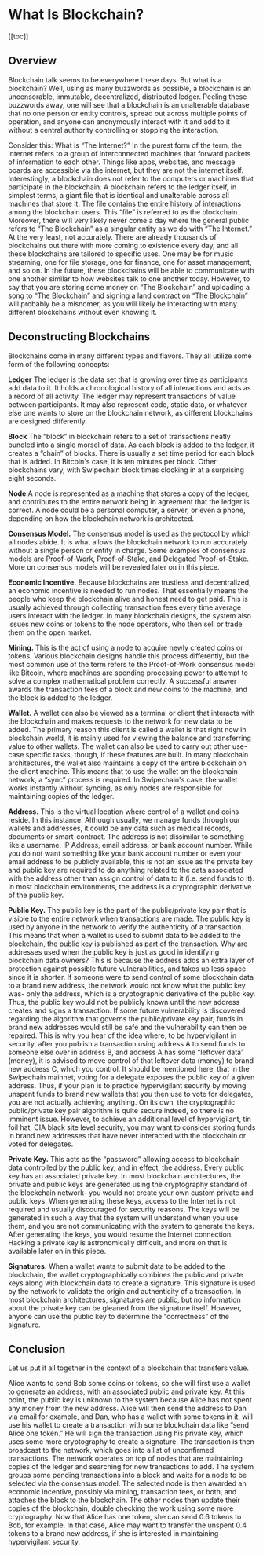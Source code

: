 # What Is Blockchain?

[[toc]]

## Overview

Blockchain talk seems to be everywhere these days. But what is a blockchain? Well, using as many buzzwords as possible, a blockchain is an uncensorable, immutable, decentralized, distributed ledger. Peeling these buzzwords away, one will see that a blockchain is an unalterable database that no one person or entity controls, spread out across multiple points of operation, and anyone can anonymously interact with it and add to it without a central authority controlling or stopping the interaction.

Consider this: What is “The Internet?” In the purest form of the term, the internet refers to a group of interconnected machines that forward packets of information to each other. Things like apps, websites, and message boards are accessible via the internet, but they are not the internet itself. Interestingly, a blockchain does not refer to the computers or machines that participate in the blockchain. A blockchain refers to the ledger itself, in simplest terms, a giant file that is identical and unalterable across all machines that store it. The file contains the entire history of interactions among the blockchain users. This “file” is referred to as the blockchain.
Moreover, there will very likely never come a day where the general public refers to “The Blockchain” as a singular entity as we do with “The Internet.” At the very least, not accurately. There are already thousands of blockchains out there with more coming to existence every day, and all these blockchains are tailored to specific uses. One may be for music streaming, one for file storage, one for finance, one for asset management, and so on. In the future, these blockchains will be able to communicate with one another similar to how websites talk to one another today. However, to say that you are storing some money on “The Blockchain” and uploading a song to “The Blockchain” and signing a land contract on “The Blockchain” will probably be a misnomer, as you will likely be interacting with many different blockchains without even knowing it.

## Deconstructing Blockchains

Blockchains come in many different types and flavors. They all utilize some form of the following concepts:

**Ledger** The ledger is the data set that is growing over time as participants add data to it. It holds a chronological history of all interactions and acts as a record of all activity. The ledger may represent transactions of value between participants. It may also represent code, static data, or whatever else one wants to store on the blockchain network, as different blockchains are designed differently.

**Block** The “block” in blockchain refers to a set of transactions neatly bundled into a single morsel of data. As each block is added to the ledger, it creates a “chain” of blocks. There is usually a set time period for each block that is added. In Bitcoin's case, it is ten minutes per block. Other blockchains vary, with Swipechain block times clocking in at a surprising eight seconds.

**Node** A node is represented as a machine that stores a copy of the ledger, and contributes to the entire network being in agreement that the ledger is correct. A node could be a personal computer, a server, or even a phone, depending on how the blockchain network is architected.

**Consensus Model.** The consensus model is used as the protocol by which all nodes abide. It is what allows the blockchain network to run accurately without a single person or entity in charge. Some examples of consensus models are Proof-of-Work, Proof-of-Stake, and Delegated Proof-of-Stake. More on consensus models will be revealed later on in this piece.

**Economic Incentive.** Because blockchains are trustless and decentralized, an economic incentive is needed to run nodes. That essentially means the people who keep the blockchain alive and honest need to get paid. This is usually achieved through collecting transaction fees every time average users interact with the ledger. In many blockchain designs, the system also issues new coins or tokens to the node operators, who then sell or trade them on the open market.

**Mining.** This is the act of using a node to acquire newly created coins or tokens. Various blockchain designs handle this process differently, but the most common use of the term refers to the Proof-of-Work consensus model like Bitcoin, where machines are spending processing power to attempt to solve a complex mathematical problem correctly. A successful answer awards the transaction fees of a block and new coins to the machine, and the block is added to the ledger.

**Wallet.** A wallet can also be viewed as a terminal or client that interacts with the blockchain and makes requests to the network for new data to be added. The primary reason this client is called a wallet is that right now in blockchain world, it is mainly used for viewing the balance and transferring value to other wallets. The wallet can also be used to carry out other use-case specific tasks, though, if these features are built. In many blockchain architectures, the wallet also maintains a copy of the entire blockchain on the client machine. This means that to use the wallet on the blockchain network, a “sync” process is required. In Swipechain's case, the wallet works instantly without syncing, as only nodes are responsible for maintaining copies of the ledger.

**Address.** This is the virtual location where control of a wallet and coins reside. In this instance. Although usually, we manage funds through our wallets and addresses, it could be any data such as medical records, documents or smart-contract. The address is not dissimilar to something like a username, IP Address, email address, or bank account number. While you do not want something like your bank account number or even your email address to be publicly available, this is not an issue as the private key and public key are required to do anything related to the data associated with the address other than assign control of data to it (i.e. send funds to it). In most blockchain environments, the address is a cryptographic derivative of the public key.

**Public Key.** The public key is the part of the public/private key pair that is visible to the entire network when transactions are made. The public key is used by anyone in the network to verify the authenticity of a transaction. This means that when a wallet is used to submit data to be added to the blockchain, the public key is published as part of the transaction. Why are addresses used when the public key is just as good in identifying blockchain data owners? This is because the address adds an extra layer of protection against possible future vulnerabilities, and takes up less space since it is shorter. If someone were to send control of some blockchain data to a brand new address, the network would not know what the public key was- only the address, which is a cryptographic derivative of the public key. Thus, the public key would not be publicly known until the new address creates and signs a transaction. If some future vulnerability is discovered regarding the algorithm that governs the public/private key pair, funds in brand new addresses would still be safe and the vulnerability can then be repaired. This is why you hear of the idea where, to be hypervigilant in security, after you publish a transaction using address A to send funds to someone else over in address B, and address A has some “leftover data” (money), it is advised to move control of that leftover data (money) to brand new address C, which you control.
It should be mentioned here, that in the Swipechain mainnet, voting for a delegate exposes the public key of a given address. Thus, if your plan is to practice hypervigilant security by moving unspent funds to brand new wallets that you then use to vote for delegates, you are not actually achieving anything. On its own, the cryptographic public/private key pair algorithm is quite secure indeed, so there is no imminent issue. However, to achieve an additional level of hypervigilant, tin foil hat, CIA black site level security, you may want to consider storing funds in brand new addresses that have never interacted with the blockchain or voted for delegates.

**Private Key.** This acts as the “password” allowing access to blockchain data controlled by the public key, and in effect, the address. Every public key has an associated private key. In most blockchain architectures, the private and public keys are generated using the cryptography standard of the blockchain network- you would not create your own custom private and public keys. When generating these keys, access to the Internet is not required and usually discouraged for security reasons. The keys will be generated in such a way that the system will understand when you use them, and you are not communicating with the system to generate the keys. After generating the keys, you would resume the Internet connection. Hacking a private key is astronomically difficult, and more on that is available later on in this piece.

**Signatures.** When a wallet wants to submit data to be added to the blockchain, the wallet cryptographically combines the public and private keys along with blockchain data to create a signature. This signature is used by the network to validate the origin and authenticity of a transaction. In most blockchain architectures, signatures are public, but no information about the private key can be gleaned from the signature itself. However, anyone can use the public key to determine the “correctness” of the signature.

## Conclusion

Let us put it all together in the context of a blockchain that transfers value.

Alice wants to send Bob some coins or tokens, so she will first use a wallet to generate an address, with an associated public and private key. At this point, the public key is unknown to the system because Alice has not spent any money from the new address. Alice will then send the address to Dan via email for example, and Dan, who has a wallet with some tokens in it, will use his wallet to create a transaction with some blockchain data like “send Alice one token.” He will sign the transaction using his private key, which uses some more cryptography to create a signature. The transaction is then broadcast to the network, which goes into a list of unconfirmed transactions. The network operates on top of nodes that are maintaining copies of the ledger and searching for new transactions to add. The system groups some pending transactions into a block and waits for a node to be selected via the consensus model. The selected node is then awarded an economic incentive, possibly via mining, transaction fees, or both, and attaches the block to the blockchain. The other nodes then update their copies of the blockchain, double checking the work using some more cryptography. Now that Alice has one token, she can send 0.6 tokens to Bob, for example. In that case, Alice may want to transfer the unspent 0.4 tokens to a brand new address, if she is interested in maintaining hypervigilant security.
